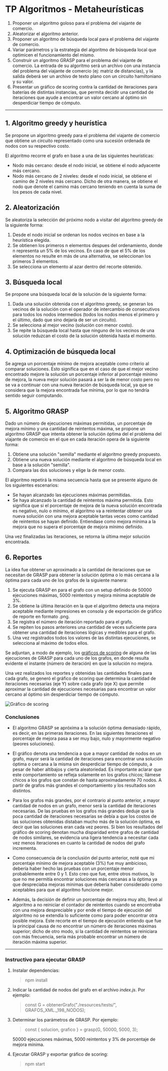 # **TP Algoritmos - Metaheurísticas**

1. Proponer un algoritmo goloso para el problema del viajante de comercio.
2. Aleatorizar el algoritmo anterior.
3. Proponer un algoritmo de búsqueda local para el problema del viajante de comercio.
4. Variar parámetros y la estrategia del algoritmo de búsqueda local que optimicen el funcionamiento del mismo.
5. Construir un algoritmo GRASP para el problema del viajante de comercio. La entrada de su algoritmo será un
   archivo con una instancia del problema del viajante de comercio (ej: matriz de distancias), y la salida deberá ser
   un archivo de texto plano con un circuito hamiltoniano y su valor.
6. Presentar un gráfico de scoring contra la cantidad de iteraciones para baterías de distintas instancias, que permita
   decidir una cantidad de iteraciones que ayude a encontrar un valor cercano al óptimo sin desperdiciar tiempo de
   cómputo.

---

## 1. Algoritmo greedy y heurística

Se propone un algoritmo greedy para el problema del viajante de comercio que obtiene un circuito representado como una sucesión ordenada de nodos con su respectivo costo.

El algoritmo recorre el grafo en base a una de las siguientes heurísticas:

- Nodo más cercano:
  desde el nodo inicial, se obtiene el nodo adyacente más cercano.
- Nodo más cercano de 2 niveles:
  desde el nodo inicial, se obtiene el camino de 2 niveles más cercano. Dicho de otra manera, se obtiene el nodo que denote el camino más cercano teniendo en cuenta la suma de los pesos de cada nivel.

## 2. Aleatorización

Se aleatoriza la selección del próximo nodo a visitar del algoritmo greedy de la siguiente forma:

1. Desde el nodo inicial se ordenan los nodos vecinos en base a la heurística elegida.
2. Se obtienen los primeros n elementos despues del ordenamiento, donde n representa un 5% de los vecinos. En caso de que el 5% de los elementos no resulte en más de una alternativa, se seleccionan los primeros 3 elementos.
3. Se selecciona un elemento al azar dentro del recorte obtenido.

## 3. Búsqueda local

Se propone una búsqueda local de la solución de la siguiente forma:

1. Dada una solución obtenida con el algoritmo greedy, se generan los vecinos de la solución con el operador de intercambio de consecutivos para todos los nodos intermedios (todos los nodos menos el primero y el último, dado que sino dejaría de ser un circuito).
2. Se selecciona al mejor vecino (solución con menor costo).
3. Se repite la búsqueda local hasta que ninguno de los vecinos de una solución reduzcan el costo de la solución obtenida hasta el momento.

## 4. Optimización de búsqueda local

Se agrega un porcentaje mínimo de mejora aceptable como criterio al comparar soluciones.
Esto significa que en el caso de que el mejor vecino encontrado mejore la solución un porcentaje inferior al porcentaje mínimo de mejora, la nueva mejor solución pasará a ser la de menor costo pero no se va a continuar con una nueva iteración de búsqueda local, ya que se considera que la mejora encontrada fue mínima, por lo que no tendría sentido seguir computando.

## 5. Algoritmo GRASP

Dado un número de ejecuciones máximas permitidas, un porcentaje de mejora mínimo y una cantidad de reintentos máxima, se propone un algoritmo GRASP que intenta obtener la solución óptima del el problema del viajante de comercio en el que en cada iteración opera de la siguiente forma:

1. Obtiene una solución "semilla" mediante el algoritmo greedy propuesto.
2. Obtiene una nueva solución mediante el algoritmo de búsqueda local en base a la solución "semilla".
3. Compara las dos soluciones y elige la de menor costo.

El algoritmo repetirá la misma secuencia hasta que se presente alguno de los siguientes escenarios:

- Se hayan alcanzado las ejecuciones máximas permitidas.
- Se haya alcanzado la cantidad de reintentos máxima permitida. Esto significa que si el porcentaje de mejora de la nueva solución encontrada es negativo, nulo o mínimo, el algoritmo va a reintentar obtener una nueva solución con una mejora aceptable tantas veces como cantidad de reintentos se hayan definido. Entiendase como mejora mínima a la mejora que no supera el porcentaje de mejora mínimo definido.

Una vez finalizadas las iteraciones, se retorna la última mejor solución encontrada.

## 6. Reportes

La idea fue obtener un aproximado a la cantidad de iteraciones que se necesitan de GRASP para obtener la solución óptima o lo más cercana a la óptima para cada uno de los grafos de la siguiente manera:

1. Se ejecuta GRASP en para el grafo con un setup definido de 50000 ejecuciones máximas, 5000 reintentos y mejora mínima aceptable de 3%.
2. Se obtiene la última iteración en la que el algoritmo detecta una mejora aceptable mediante impresiones en consola y de exportación de gráfico de reporte en formato .png.
3. Se registra el número de iteración reportado para el grafo.
4. Se repiten los pasos anteriores una cantidad de veces suficiente para obtener una cantidad de iteraciones lógicas y medibles para el grafo.
5. Una vez registrados todos los valores de las distintas ejecuciones, se selecciona al máximo de todos ellos.

Se adjuntan, a modo de ejemplo, los [gráficos de scoring](/src/graficos/Graficos.md) de alguna de las ejecuciones de GRASP para cada uno de los grafos, en donde resulta evidente el instante (número de iteración) en que la solución no mejora.

Una vez realizados los reportes y obtenidas las cantidades finales para cada grafo, se generó el gráfico de scoring que determina la cantidad de iteraciones necesarias (eje Y) sobre cada grafo (eje X) que permite aproximar la cantidad de ejecuciones necesarias para encontrar un valor cercano al óptimo sin desperdiciar tiempo de cómputo.

![Gráfico de scoring](/src/graficos/scoring.png)

### Conclusiones

- El algoritmo GRASP se apróxima a la solución óptima demasiado rápido, es decir, en las primeras iteraciones. En las siguientes iteraciones el porcentaje de mejora pasa a ser muy bajo, nulo y mayormente negativo (peores soluciones).

- El gráfico denota una tendencia a que a mayor cantidad de nodos en un grafo, mayor será la cantidad de iteraciones para encontrar una solución óptima o cercana a la misma sin desperdiciar tiempo de cómputo, a pesar de haber altibajos y cierta aleatoriedad. Es importante aclarar que este comportamiento se refleja solamente en los grafos chicos; llámese chicos a los grafos que constan de hasta aproximadamente 70 nodos. A partir de grafos más grandes el comportamiento y los resultados son distintos.

- Para los grafos más grandes, por el contrario al punto anterior, a mayor cantidad de nodos en un grafo, menor será la cantidad de iteraciones necesarias. De las pruebas en los grafos más grandes deduje que la poca cantidad de iteraciones necesarias se debía a que los costos de las soluciones obtenidas distaban mucho más de la solución óptima, es decir que las soluciones eran cada vez peores. Si bien los resultados del gráfico de scoring denotan mucha disparidad entre grafos de cantidad de nodos similares, se evidencia una ligera tendencia a necesitar cada vez menos iteraciones en cuanto la cantidad de nodos del grafo incrementa.

- Como consecuencia de la conclusión del punto anterior, noté que mi porcentaje mínimo de mejora aceptable (3%) fue muy ambicioso, debería haber hecho las pruebas con un porcentaje menor probablemente entre 0 y 1. Esto creo que fue, entre otros motivos, lo que no me permitía encontrar soluciones más cercanas a la óptima ya que despreciaba mejoras mínimas que debería haber considerado como aceptables para que el algoritmo funcione mejor.

- Además, la decisión de definir un porcentaje de mejora muy alto, llevó al algoritmo a no reiniciar el contador de reintentos cuando se encontraba con una mejora despreciable y por ende el tiempo de ejecución del algoritmo no se extendía lo suficiente como para poder encontrar otra posible mejora. Este recorte en el tiempo de ejecución entiendo que fue la principal causa de no encontrar un número de iteraciones máximas superior; dicho de otro modo, si la cantidad de reintentos se reiniciara con más frecuencia, sería más probable encontrar un número de iteración máxima superior.

---

### Instructivo para ejecutar GRASP

1. Instalar dependencias:

   > npm install

2. Indicar la cantidad de nodos del grafo en el archivo _index.js_. Por ejemplo:

   > const G = obtenerGrafo("./resources/tests/", GRAFOS_XML.\_198_NODOS);

3. Determinar los parámetros de GRASP. Por ejemplo:

   > const { solucion, grafico } = grasp(G, 50000, 5000, 3);

   50000 ejecuciones máximas, 5000 reintentos y 3% de porcentaje de mejora mínima.

4. Ejecutar GRASP y exportar gráfico de scoring:
   > npm start
